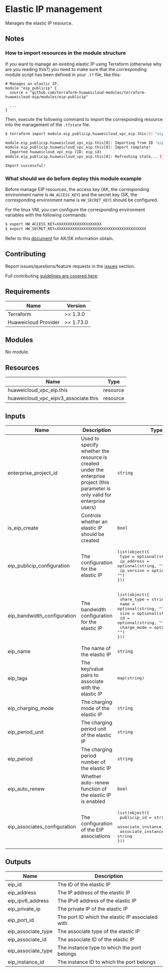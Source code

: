 # Elastic IP management

Manages the elastic IP resource.

## Notes

### How to import resources in the module structure

If you want to manage an existing elastic IP using Terraform (otherwise why are you reading this?) you need to
make sure that the corresponding module script has been defined in your `.tf` file, like this:

```hcl
# Manages an elastic IP.
module "eip_publicip" {
  source = "github.com/terraform-huaweicloud-modules/terraform-huaweicloud-eip/modules/eip-publicip"

  ...
}
```

Then, execute the following command to import the corresponding resource into the management of the `.tfstate` file.

```bash
$ terraform import module.eip_publicip.huaweicloud_vpc_eip.this[0] "eip_id"

module.eip_publicip.huaweicloud_vpc_eip.this[0]: Importing from ID "eip_id"...
module.eip_publicip.huaweicloud_vpc_eip.this[0]: Import complete!
  Imported huaweicloud_vpc_eip (ID: eip_id)
module.eip_publicip.huaweicloud_vpc_eip.this[0]: Refreshing state... (ID: eip_id)

Import successful!
```

### What should we do before deploy this module example

Before manage EIP resources, the access key (AK, the corresponding environment name is `HW_ACCESS_KEY`) and the secret key (SK, the corresponding environment name is `HW_SECRET_KEY`) should be configured.

For the linux VM, you can configure the corresponding environment variables with the following commands:

```bash
$ export HW_ACCESS_KEY=XXXXXXXXXXXXXXXXXXXX
$ export HW_SECRET_KEY=XXXXXXXXXXXXXXXXXXXXXXXXXXXXXXXXXXXXXXXX
```

Refer to this [document](https://support.huaweicloud.com/intl/en-us/devg-apisign/api-sign-provide-aksk.html) for AK/SK information obtain.

## Contributing

Report issues/questions/feature requests in the [issues](https://github.com/terraform-huaweicloud-modules/terraform-huaweicloud-eip/issues/new)
section.

Full contributing [guidelines are covered here](../../github/how_to_contribute.md).

## Requirements

| Name | Version |
|------|---------|
| Terraform | >= 1.3.0 |
| Huaweicloud Provider | >= 1.73.0 |

## Modules

No module.

## Resources

| Name | Type |
|------|------|
| huaweicloud_vpc_eip.this | resource |
| huaweicloud_vpc_eipv3_associate.this | resource |

## Inputs

<!-- markdownlint-disable MD013 -->
| Name | Description | Type | Default | Required |
|------|-------------|------|:-------:|:--------:|
| enterprise_project_id | Used to specify whether the resource is created under the enterprise project (this parameter is only valid for enterprise users) | `string` | `""` | N |
| is_eip_create | Controls whether an elastic IP should be created | `bool` | `true` | N |
| eip_publicip_configuration | The configuration for the elastic IP | <pre>list(object({<br>  type       = optional(string, "")<br>  ip_address = optional(string, "")<br>  ip_version = optional(string, "")<br>}))</pre> | <pre>[]</pre> | Y (Unless is_eip_create is specified as false) |
| eip_bandwidth_configuration | The bandwidth configuration for the elastic IP | <pre>list(object({<br>  share_type  = string<br>  name        = optional(string, "")<br>  size        = optional(string, "")<br>  id          = optional(string, "")<br>  charge_mode = optional(string, "")<br>}))</pre> | <pre>[]</pre> | Y (Unless is_eip_create is specified as false) |
| eip_name | The name of the elastic IP | `string` | `""` | N |
| eip_tags | The key/value pairs to associate with the elastic IP | <pre>map(string)</pre> | <pre>{}</pre> | N |
| eip_charging_mode | The charging mode of the elastic IP | `string` | `""` | N |
| eip_period_unit | The charging period unit of the elastic IP | `string` | `""` | N |
| eip_period | The charging period number of the elastic IP | `string` | `""` | N |
| eip_auto_renew | Whether auto-renew function of the elastic IP is enabled | `bool` | `null` | N |
| eip_associates_configuration | The configuration of the EIP associations | <pre>list(object({<br>  publicip_id             = string<br>  associate_instance_type = string<br>  associate_instance_id   = string<br>}))</pre> | <pre>[]</pre> | N |
<!-- markdownlint-enable MD013 -->

## Outputs

| Name | Description |
|------|-------------|
| eip_id | The ID of the elastic IP |
| eip_address | The IP address of the elastic IP |
| eip_ipv6_address | The IPv6 address of the elastic IP |
| eip_private_ip | The private IP of the elastic IP |
| eip_port_id | The port ID which the elastic IP associated with |
| eip_associate_type | The associate type of the elastic IP |
| eip_associate_id | The associate ID of the elastic IP |
| eip_associate_type | The instance type to which the port belongs |
| eip_instance_id | The instance ID to which the port belongs |
